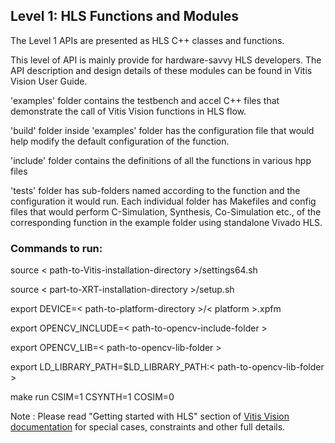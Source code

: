 ## Level 1: HLS Functions and Modules

The Level 1 APIs are presented as HLS C++ classes and functions.

This level of API is mainly provide for hardware-savvy HLS developers. The API description and design details of these modules can be found in Vitis Vision User Guide. 

'examples' folder contains the testbench and accel C++ files that demonstrate the call of Vitis Vision functions in HLS flow.

'build' folder inside 'examples' folder has the configuration file that would help modify the default configuration of the function.

'include' folder contains the definitions of all the functions in various hpp files

'tests' folder has sub-folders named according to the function and the configuration it would run. Each individual folder has Makefiles and config files that would perform C-Simulation, Synthesis, Co-Simulation etc., of the corresponding function in the example folder using standalone Vivado HLS.


### Commands to run:

source < path-to-Vitis-installation-directory >/settings64.sh

source < part-to-XRT-installation-directory >/setup.sh

export DEVICE=< path-to-platform-directory >/< platform >.xpfm

export OPENCV_INCLUDE=< path-to-opencv-include-folder >

export OPENCV_LIB=< path-to-opencv-lib-folder >

export LD_LIBRARY_PATH=$LD_LIBRARY_PATH:< path-to-opencv-lib-folder >

make run CSIM=1 CSYNTH=1 COSIM=0

Note : Please read "Getting started with HLS" section of [Vitis Vision documentation](https://xilinx.github.io/Vitis_Libraries/vision/2020.1/index.html) for special cases, constraints and other full details.
